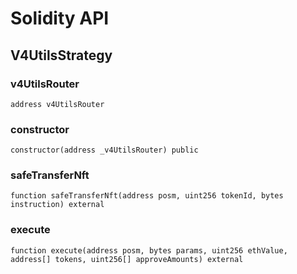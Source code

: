 # Solidity API

## V4UtilsStrategy

### v4UtilsRouter

```solidity
address v4UtilsRouter
```

### constructor

```solidity
constructor(address _v4UtilsRouter) public
```

### safeTransferNft

```solidity
function safeTransferNft(address posm, uint256 tokenId, bytes instruction) external
```

### execute

```solidity
function execute(address posm, bytes params, uint256 ethValue, address[] tokens, uint256[] approveAmounts) external
```

